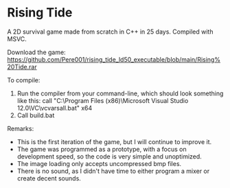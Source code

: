 # Rising Tide
A 2D survival game made from scratch in C++ in 25 days.
Compiled with MSVC.

Download the game:
https://github.com/Pere001/rising_tide_ld50_executable/blob/main/Rising%20Tide.rar

To compile:
1. Run the compiler from your command-line, which should look something like this:
   call "C:\Program Files (x86)\Microsoft Visual Studio 12.0\VC\vcvarsall.bat" x64
2. Call build.bat


Remarks:
- This is the first iteration of the game, but I will continue to improve it.
- The game was programmed as a prototype, with a focus on development speed, so the code is very simple and unoptimized.
- The image loading only accepts uncompressed bmp files.
- There is no sound, as I didn't have time to either program a mixer or create decent sounds.
